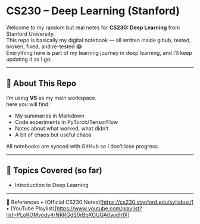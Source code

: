 #  CS230 – Deep Learning (Stanford)

Welcome to my random but real notes for **CS230: Deep Learning** from Stanford University.  
This repo is basically my digital notebook — all written inside gihub, tested, broken, fixed, and re-tested 😂  
Everything here is part of my learning journey in deep learning, and I’ll keep updating it as I go.

---

## 🧾 About This Repo

I’m using **VS** as my main workspace.  
here you will find: 
- My summaries in Markdown  
- Code experiments in PyTorch/TensorFlow  
- Notes about what worked, what didn’t  
- A bit of chaos but useful chaos  

All notebooks are synced with GitHub so I don’t lose progress.

---

## 🧠 Topics Covered (so far)

- Introduction to Deep Learning

---

🔗 References
	•	(Official CS230 Notes)[https://cs230.stanford.edu/syllabus/]
	•	(YouTube Playlist)[https://www.youtube.com/playlist?list=PLoROMvodv4rNRRGdS0rBbXOUGA0wjdh1X]

